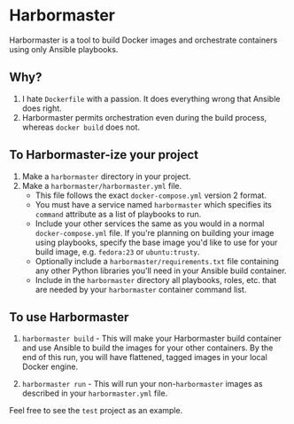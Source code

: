 # Harbormaster

Harbormaster is a tool to build Docker images and orchestrate containers 
using only Ansible playbooks.

## Why?

1. I hate `Dockerfile` with a passion. It does everything wrong that Ansible
does right.
2. Harbormaster permits orchestration even during the build process, whereas
`docker build` does not.

## To Harbormaster-ize your project

1. Make a `harbormaster` directory in your project.
2. Make a `harbormaster/harbormaster.yml` file.
    * This file follows the exact `docker-compose.yml` version 2 format.
    * You must have a service named `harbormaster` which specifies its
    `command` attribute as a list of playbooks to run.
    * Include your other services the same as you would in a normal
    `docker-compose.yml` file. If you're planning on building your image
    using playbooks, specify the base image you'd like to use for your
    build image, e.g. `fedora:23` or `ubuntu:trusty`.
    * Optionally include a `harbormaster/requirements.txt` file containing any 
    other Python libraries you'll need in your Ansible build container.
    * Include in the `harbormaster` directory all playbooks, roles, etc. that
    are needed by your `harbormaster` container command list.

## To use Harbormaster

1. `harbormaster build` - This will make your Harbormaster build container and
use Ansible to build the images for your other containers. By the end of this
run, you will have flattened, tagged images in your local Docker engine.

2. `harbormaster run` - This will run your non-`harbormaster` images as described
in your `harbormaster.yml` file.

Feel free to see the `test` project as an example.
